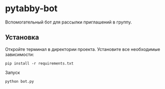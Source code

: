 # pytabby-bot
Вспомогательный бот для рассылки приглашений в группу.

## Установка
Откройте терминал в директории проекта. Установите все необходимые зависимости:
```
pip install -r requirements.txt
```
Запуск
```
python bot.py
```

